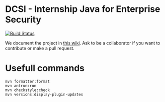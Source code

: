 # DCSI - Internship Java for Enterprise Security

[![Build Status](https://travis-ci.org/raisercostin/dcsi.svg?branch=feature/big-merge)](https://travis-ci.org/raisercostin/dcsi)


We document the project in [this wiki](https://github.com/raisercostin/dcsi/wiki).
Ask to be a collaborator if you want to contribute or make a pull request.

# Usefull commands
```
mvn formatter:format
mvn antrun:run
mvn checkstyle:check
mvn versions:display-plugin-updates
```